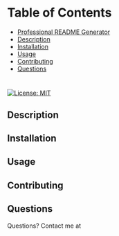 
  # Table of Contents

  * [Professional README Generator](#professional-readme-generator)
  * [Description](#description)
  * [Installation](#innodestallation)
  * [Usage](#usage)
  * [Contributing](#contributing)
  * [Questions](#questions)
  
  # 
  [![License: MIT](https://img.shields.io/badge/License-MIT-yellow.svg)](https://opensource.org/licenses/MIT)
  
  ## Description
  
  
  ## Installation
  
  
  ## Usage 
  
  

  ## Contributing

  
  
  ## Questions
  
  Questions? Contact me at [](mailto:)
  
  